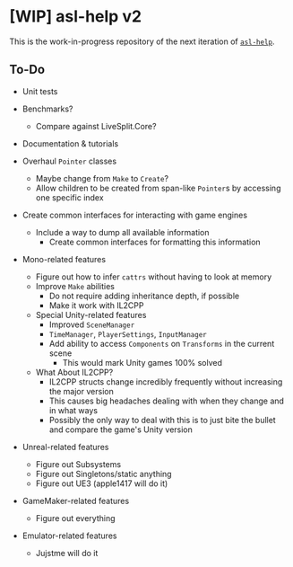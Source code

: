 # [WIP] asl-help v2

This is the work-in-progress repository of the next iteration of [`asl-help`](https://github.com/just-ero/asl-help).

## To-Do

- Unit tests

- Benchmarks?
  - Compare against LiveSplit.Core?

- Documentation & tutorials

- Overhaul `Pointer` classes
  - Maybe change from `Make` to `Create`?
  - Allow children to be created from span-like `Pointer`s by accessing one specific index

- Create common interfaces for interacting with game engines
  - Include a way to dump all available information
    - Create common interfaces for formatting this information

- Mono-related features
  - Figure out how to infer `cattrs` without having to look at memory
  - Improve `Make` abilities
    - Do not require adding inheritance depth, if possible
    - Make it work with IL2CPP
  - Special Unity-related features
    - Improved `SceneManager`
    - `TimeManager`, `PlayerSettings`, `InputManager`
    - Add ability to access `Components` on `Transforms` in the current scene
      - This would mark Unity games 100% solved
  - What About IL2CPP?
    - IL2CPP structs change incredibly frequently without increasing the major version
    - This causes big headaches dealing with when they change and in what ways
    - Possibly the only way to deal with this is to just bite the bullet and compare the game's Unity version

- Unreal-related features
  - Figure out Subsystems
  - Figure out Singletons/static anything
  - Figure out UE3 (apple1417 will do it)

- GameMaker-related features
  - Figure out everything

- Emulator-related features
  - Jujstme will do it
